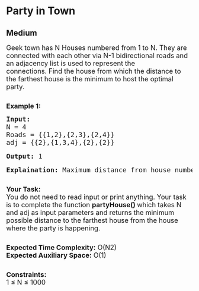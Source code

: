 # Party in Town
## Medium 
<div class="problem-statement">
                <p></p><p><span style="font-size:18px">Geek town has N Houses numbered from 1 to N. They are connected with each other via N-1 bidirectional roads and an adjacency list is used to represent the connections.&nbsp;Find the house from which the distance to the farthest house is the minimum to host the optimal party.</span></p>

<p><br>
<strong><span style="font-size:18px">Example 1:</span></strong></p>

<pre><span style="font-size:18px"><strong>Input: </strong>
N = 4
Roads = {{1,2},{2,3},{2,4}} 
adj = {{2},{1,3,4},{2},{2}} </span>

<span style="font-size:18px"><strong>Output:</strong> 1</span>

<span style="font-size:18px"><strong>Explaination:</strong> Maximum distance from house number 2 is 1.</span></pre>

<p><br>
<span style="font-size:18px"><strong>Your Task:</strong><br>
You do not need to read input or print anything. Your task is to complete the function <strong>partyHouse() </strong>which takes N and adj as input parameters and returns the minimum possible distance to the farthest house from the house where the party is happening.</span></p>

<p><br>
<span style="font-size:18px"><strong>Expected Time Complexity:</strong> O(N2)<br>
<strong>Expected Auxiliary Space:</strong> O(1)</span></p>

<p><br>
<span style="font-size:18px"><strong>Constraints:</strong><br>
1 ≤ N ≤ 1000</span></p>
 <p></p>
            </div>